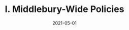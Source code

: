 ---
slug: "/pages/v-handbook_archive/handbook-2018-2019/policies-for-all-2019"
date: "2021-05-01"
title: "I. Middlebury-Wide Policies"
---